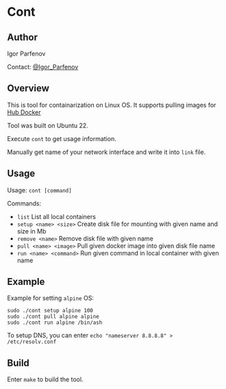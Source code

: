 # Cont

## Author

Igor Parfenov

Contact: [@Igor_Parfenov](https://t.me/Igor_Parfenov)

## Overview

This is tool for containarization on Linux OS. It supports pulling images for [Hub Docker](hub.docker.com)

Tool was built on Ubuntu 22.

Execute `cont` to get usage information.

Manually get name of your network interface and write it into `link` file.

## Usage

Usage: `cont [command]`

Commands:
* `list` List all local containers
* `setup <name> <size>` Create disk file for mounting with given name and size in Mb
* `remove <name>` Remove disk file with given name
* `pull <name> <image>` Pull given docker image into given disk file name
* `run <name> <command>` Run given command in local container with given name

## Example

Example for setting `alpine` OS:

```
sudo ./cont setup alpine 100
sudo ./cont pull alpine alpine
sudo ./cont run alpine /bin/ash
```

To setup DNS, you can enter `echo "nameserver 8.8.8.8" > /etc/resolv.conf`

## Build

Enter `make` to build the tool.
